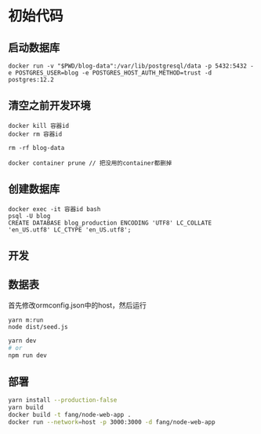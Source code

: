 # 初始代码

## 启动数据库
```
docker run -v "$PWD/blog-data":/var/lib/postgresql/data -p 5432:5432 -e POSTGRES_USER=blog -e POSTGRES_HOST_AUTH_METHOD=trust -d postgres:12.2
```

## 清空之前开发环境
```
docker kill 容器id
docker rm 容器id

rm -rf blog-data  

docker container prune // 把没用的container都删掉

```

## 创建数据库
```
docker exec -it 容器id bash
psql -U blog
CREATE DATABASE blog_production ENCODING 'UTF8' LC_COLLATE 'en_US.utf8' LC_CTYPE 'en_US.utf8';
```

## 开发

## 数据表
首先修改ormconfig.json中的host，然后运行

```
yarn m:run
node dist/seed.js
```

```bash
yarn dev
# or
npm run dev
```

## 部署

```bash 
yarn install --production-false
yarn build
docker build -t fang/node-web-app .
docker run --network=host -p 3000:3000 -d fang/node-web-app
```


